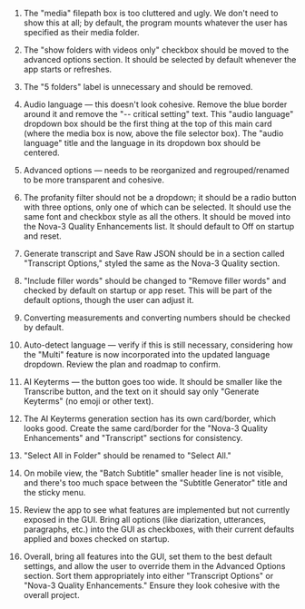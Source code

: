 1. The "media" filepath box is too cluttered and ugly. We don't need to show this at all; by default, the program mounts whatever the user has specified as their media folder.

2. The "show folders with videos only" checkbox should be moved to the advanced options section. It should be selected by default whenever the app starts or refreshes.

3. The "5 folders" label is unnecessary and should be removed.

4. Audio language — this doesn't look cohesive. Remove the blue border around it and remove the "-- critical setting" text. This "audio language" dropdown box should be the first thing at the top of this main card (where the media box is now, above the file selector box). The "audio language" title and the language in its dropdown box should be centered.

5. Advanced options — needs to be reorganized and regrouped/renamed to be more transparent and cohesive.

6. The profanity filter should not be a dropdown; it should be a radio button with three options, only one of which can be selected. It should use the same font and checkbox style as all the others. It should be moved into the Nova-3 Quality Enhancements list. It should default to Off on startup and reset.

7. Generate transcript and Save Raw JSON should be in a section called "Transcript Options," styled the same as the Nova-3 Quality section.

8. "Include filler words" should be changed to "Remove filler words" and checked by default on startup or app reset. This will be part of the default options, though the user can adjust it.

9. Converting measurements and converting numbers should be checked by default.

10. Auto-detect language — verify if this is still necessary, considering how the "Multi" feature is now incorporated into the updated language dropdown. Review the plan and roadmap to confirm.

11. AI Keyterms — the button goes too wide. It should be smaller like the Transcribe button, and the text on it should say only "Generate Keyterms" (no emoji or other text).

12. The AI Keyterms generation section has its own card/border, which looks good. Create the same card/border for the "Nova-3 Quality Enhancements" and "Transcript" sections for consistency.

13. "Select All in Folder" should be renamed to "Select All."

14. On mobile view, the "Batch Subtitle" smaller header line is not visible, and there's too much space between the "Subtitle Generator" title and the sticky menu.

15. Review the app to see what features are implemented but not currently exposed in the GUI. Bring all options (like diarization, utterances, paragraphs, etc.) into the GUI as checkboxes, with their current defaults applied and boxes checked on startup.

16. Overall, bring all features into the GUI, set them to the best default settings, and allow the user to override them in the Advanced Options section. Sort them appropriately into either "Transcript Options" or "Nova-3 Quality Enhancements." Ensure they look cohesive with the overall project.

